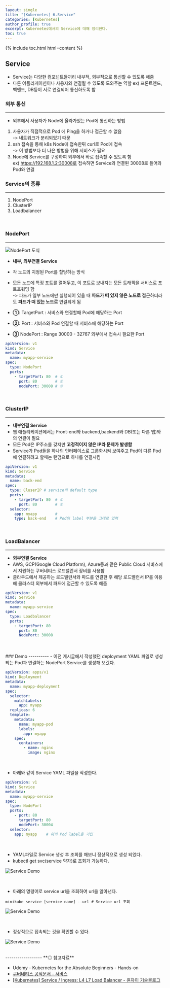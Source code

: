 ```yaml
---
layout: single
title: "[Kubernetes] 6.Service"
categories: [Kubernetes]
author_profile: true
excerpt: Kubernetes에서의 Service에 대해 정리한다.
toc: true
---
```


{% include toc.html html=content %}

## Service

- Service는 다양한 컴포넌트들끼리 내부적, 외부적으로 통신할 수 있도록 해줌
- 다른 어플리케이션이나 사용자와 연결될 수 있도록 도와주는 역할
ex) 프론트엔드, 백엔드, DB등이 서로 연결되어 통신하도록 함

### 외부 통신
---------------------------
- 외부에서 사용자가 Node에 올라가있는 Pod에 통신하는 방법
1. 사용자가 직접적으로 Pod 에 Ping을 하거나 접근할 수 없음<br>
-> 네트워크가 분리되었기 때문<br>
2. ssh 접속을 통해 k8s Node에 접속한뒤 curl로 Pod에 접속<br>
-> 이 방법보다 더 나은 방법을 위해 서비스가 필요<br>
3. Node에 Service를 구성하여 외부에서 바로 접속할 수 있도록 함 <br>
ex) https://192.168.1.2:30008로 접속하면 Service와 연결된 30008로 들어와 Pod와 연결

### Service의 종류
----------------------
1. NodePort
2. ClusterIP
3. Loadbalancer

<br>

### NodePort
------------------------
![NodePort 도식](/assets/img/kubernetes/6_service_1.png)
- **내부, 외부연결 Service**
- 각 노드의 지정된 Port를 할당하는 방식
- 모든 노드에 특정 포트를 열어두고, 이 포트로 보내지는 모든 트래픽을 서비스로 포트포워딩 함<br>
-> 파드가 일부 노드에만 실행되어 있을 때 **파드가 떠 있지 않은 노드로** 접근하더라도 **파드가 떠 있는 노드로** 연결되게 됨

- **①**: TargetPort : 서비스와 연결할때 Pod에 해당하는 Port
- **②**: Port : 서비스와 Pod 연결할 때 서비스에 해당하는 Port
- **③** NodePort : Range 30000 - 32767 외부에서 접속시 필요한 Port

```yaml
apiVersion: v1
kind: Service
metadata:
  name: myapp-service
spec:
  type: NodePort
  ports:
    - targetPort: 80  # ①
      port: 80        # ②
      nodePort: 30008 # ③
```

<br>

### ClusterIP
------------------------
- **내부연결 Service**
- 웹 애플리케이션에서는 Front-end와 backend,backend와 DB(또는 다른 앱)와의 연결이 필요
-  모든 Pod은 IP주소를 갖지만 **고정적이지 않은 IP라 문제가 발생함**
- Service가 Pod들을 하나의 인터페이스로 그룹화시켜 보여주고 Pod이 다른 Pod에 연결하려고 할때는 랜덤으로 하나를 연결시킴

```yaml
apiVersion: v1
kind: Service
metadata:
  name: back-end
spec:
  type: CluserIP # service의 default type
  ports:
    - targetPort: 80  # ①
      port: 80        # ②
  selector:
    app: myapp        # 
    type: back-end    # Pod의 label 부분을 그대로 입력 
```
<br>

### LoadBalancer
------------------------
- **외부연결 Service**
- AWS, GCP(Google Cloud Platform), Azure등과 괕은 Public Cloud 서비스에서 지원하는 쿠버네티스 로드밸런서 장비를 사용함
- 클라우드에서 제공하는 로드밸런서와 파드를 연결한 후 해당 로드밸런서 IP를 이용해 클러스터 외부에서 파드에 접근할 수 있도록 해줌

```yaml
apiVersion: v1
kind: Service
metadata:
  name: myapp-service
spec:
  type: Loadbalancer
  ports:
    - targetPort: 80  
      port: 80
      NodePort: 30008 
```
<br>


<br>
### Demo
----------
- 이전 게시글에서 작성했던 deployment YAML 파일로 생성되는 Pod과 연결하는 NodePort Service를 생성해 보겠다.

```yml
apiVersion: apps/v1
kind: Deployment
metadata:
  name: myapp-deployment
spec:
  selector:
    matchLabels:
      app: myapp
  replicas: 6
  template:
    metadata:
      name: myapp-pod
      labels:
        app: myapp
    spec:
      containers:
        - name: nginx
          image: nginx
```
<br>

- 아래와 같이 Service YAML 파일을 작성한다.

```yml
apiVersion: v1
kind: Service
metadata:
  name: myapp-service
spec:
  type: NodePort
  ports:
    - port: 80
      targetPort: 80
      nodePort: 30004
  selector:
    app: myapp    # 위의 Pod label을 기입
```
<br>

- YAML파일로 Service 생성 후 조회를 해보니 정상적으로 생성 되었다.
- kubectl get svc(service 약자)로 조회가 가능하다.

![Service Demo](/assets/img/kubernetes/6_service_2.png)

<br>

- 아래의 명령어로 service url을 조회하여 url을 알아낸다.

```shell
minikube service [service name] --url # Service url 조회
```

![Service Demo](/assets/img/kubernetes/6_service_3.png)

<br>

- 정상적으로 접속되는 것을 확인할 수 있다.


![Service Demo](/assets/img/kubernetes/6_service_4.png)



<br>
------------------
**◎ 참고자료**

- Udemy - Kubernetes for the Absolute Beginners - Hands-on
- [쿠버네티스 공식문서 - 서비스](https://kubernetes.io/ko/docs/concepts/services-networking/service/)
- [[Kubernetes] Service / Ingress: L4 L7 Load Balancer - 윤자이 기술블로그](https://ooeunz.tistory.com/123)